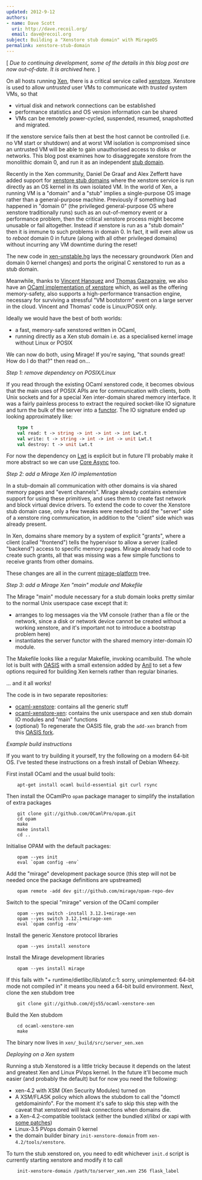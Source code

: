 ```yaml
---
updated: 2012-9-12
authors:
- name: Dave Scott
  uri: http://dave.recoil.org/
  email: dave@recoil.org
subject: Building a "Xenstore stub domain" with MirageOS
permalink: xenstore-stub-domain
---
```


[ *Due to continuing development, some of the details in this blog post are now out-of-date. It is archived here.* ]

On all hosts running [Xen](http://www.xen.org/), there is a critical service called [xenstore](http://wiki.xen.org/wiki/XenStore).
Xenstore is used to allow *untrusted* user VMs to communicate with *trusted* system VMs, so that

* virtual disk and network connections can be established
* performance statistics and OS version information can be shared
* VMs can be remotely power-cycled, suspended, resumed, snapshotted and migrated.

If the xenstore service fails then at best the host cannot be controlled (i.e. no VM start or shutdown)
and at worst VM isolation is compromised since an untrusted VM will be able to gain unauthorised access to disks or networks.
This blog post examines how to disaggregate xenstore from the monolithic domain 0, and run it as an independent [stub domain](http://www.cl.cam.ac.uk/~dgm36/publications/2008-murray2008improving.pdf).

Recently in the Xen community, Daniel De Graaf and Alex Zeffertt have added support for
[xenstore stub domains](http://lists.xen.org/archives/html/xen-devel/2012-01/msg02349.html)
where the xenstore service is run directly as an OS kernel in its own isolated VM. In the world of Xen,
a running VM is a "domain" and a "stub" implies a single-purpose OS image rather than a general-purpose
machine.
Previously if something bad happened in "domain 0" (the privileged general-purpose OS where xenstore traditionally runs)
such as an out-of-memory event or a performance problem, then the critical xenstore process might become unusable
or fail altogether. Instead if xenstore is run as a "stub domain" then it is immune to such problems in
domain 0. In fact, it will even allow us to *reboot* domain 0 in future (along with all other privileged
domains) without incurring any VM downtime during the reset!

The new code in [xen-unstable.hg](http://xenbits.xensource.com/xen-unstable.hg) lays the necessary groundwork
(Xen and domain 0 kernel changes) and ports the original C xenstored to run as a stub domain.

Meanwhile, thanks to [Vincent Hanquez](http://tab.snarc.org) and [Thomas Gazagnaire](http://gazagnaire.org), we also have an
[OCaml implementation of xenstore](http://gazagnaire.org/pub/SSGM10.pdf) which, as well as the offering
memory-safety, also supports a high-performance transaction engine, necessary for surviving a stressful
"VM bootstorm" event on a large server in the cloud. Vincent and Thomas' code is Linux/POSIX only.

Ideally we would have the best of both worlds:

* a fast, memory-safe xenstored written in OCaml,
* running directly as a Xen stub domain i.e. as a specialised kernel image without Linux or POSIX

We can now do both, using Mirage!  If you're saying, "that sounds great! How do I do that?" then read on...

*Step 1: remove dependency on POSIX/Linux*

If you read through the existing OCaml xenstored code, it becomes obvious that the main uses of POSIX APIs are for communication
with clients, both Unix sockets and for a special Xen inter-domain shared memory interface. It was a fairly
painless process to extract the required socket-like IO signature and turn the bulk of the server into
a [functor](http://caml.inria.fr/pub/docs/manual-ocaml-4.00/manual004.html). The IO signature ended up looking approximately like:

```ocaml
    type t
    val read: t -> string -> int -> int -> int Lwt.t
    val write: t -> string -> int -> int -> unit Lwt.t
    val destroy: t -> unit Lwt.t
```

For now the dependency on [Lwt](http://ocsigen.org/lwt/) is explicit but in future I'll probably make it more abstract so we
can use [Core Async](https://ocaml.janestreet.com/?q=node/100) too.

*Step 2: add a Mirage Xen IO implementation*

In a stub-domain all communication with other domains is via shared memory pages and "event channels".
Mirage already contains extensive support for using these primitives, and uses them to create fast
network and block virtual device drivers. To extend the code to cover the Xenstore stub domain case,
only a few tweaks were needed to add the "server" side of a xenstore ring communication, in addition
to the "client" side which was already present.

In Xen, domains share memory by a system of explicit "grants", where a client (called "frontend")
tells the hypervisor to allow a server (called "backend") access to specific memory pages. Mirage
already had code to create such grants, all that was missing was a few simple functions to receive
grants from other domains.

These changes are all in the current [mirage-platform](https://github.com/mirage/mirage-platform)
tree.

*Step 3: add a Mirage Xen "main" module and Makefile*

The Mirage "main" module necessary for a stub domain looks pretty similar to the normal Unix
userspace case except that it:

* arranges to log messages via the VM console (rather than a file or the network, since a disk or network device cannot be created without a working xenstore, and it's important not to introduce a bootstrap
     problem here)
* instantiates the server functor with the shared memory inter-domain IO module.

The Makefile looks like a regular Makefile, invoking ocamlbuild. The whole lot is built with
[OASIS](http://oasis.forge.ocamlcore.org/) with a small extension added by [Anil](http://anil.recoil.org/) to set a few options
required for building Xen kernels rather than regular binaries.

... and it all works!

The code is in two separate repositories:
* [ocaml-xenstore](https://github.com/djs55/ocaml-xenstore): contains all the generic stuff
* [ocaml-xenstore-xen](https://github.com/djs55/ocaml-xenstore-xen): contains the unix userspace
    and xen stub domain IO modules and "main" functions
* (optional) To regenerate the OASIS file, grab the `add-xen` branch from this [OASIS fork](http://github.com/avsm/oasis).

*Example build instructions*

If you want to try building it yourself, try the following on a modern 64-bit OS. I've tested these
instructions on a fresh install of Debian Wheezy.

First install OCaml and the usual build tools:
```
    apt-get install ocaml build-essential git curl rsync
```
Then install the OCamlPro `opam` package manager to simplify the installation of extra packages
```
    git clone git://github.com/OCamlPro/opam.git
    cd opam
    make
    make install
    cd ..
```
Initialise OPAM with the default packages:
```
    opam --yes init
    eval `opam config -env`
```
Add the "mirage" development package source (this step will not be needed once the package definitions are upstreamed)
```
    opam remote -add dev git://github.com/mirage/opam-repo-dev
```
Switch to the special "mirage" version of the OCaml compiler
```
    opam --yes switch -install 3.12.1+mirage-xen
    opam --yes switch 3.12.1+mirage-xen
    eval `opam config -env`
```
Install the generic Xenstore protocol libraries
```
    opam --yes install xenstore
```
Install the Mirage development libraries
```
    opam --yes install mirage
```
If this fails with "+ runtime/dietlibc/lib/atof.c:1: sorry, unimplemented: 64-bit mode not compiled in" it means you need a 64-bit build environment.
Next, clone the xen stubdom tree
```
    git clone git://github.com/djs55/ocaml-xenstore-xen
```
Build the Xen stubdom
```
    cd ocaml-xenstore-xen
    make
```
The binary now lives in `xen/_build/src/server_xen.xen`

*Deploying on a Xen system*

Running a stub Xenstored is a little tricky because it depends on the latest and
greatest Xen and Linux PVops kernel. In the future it'll become much easier (and probably
the default) but for now you need the following:

* xen-4.2 with XSM (Xen Security Modules) turned on
* A XSM/FLASK policy which allows the stubdom to call the "domctl getdomaininfo". For the moment it's safe to skip this step with the caveat that xenstored will leak connections when domains die.
* a Xen-4.2-compatible toolstack (either the bundled xl/libxl or xapi with [some patches](http://github.com/djs55/xen-api/tree/xen-4.2))
* Linux-3.5 PVops domain 0 kernel
* the domain builder binary `init-xenstore-domain` from `xen-4.2/tools/xenstore`.

To turn the stub xenstored on, you need to edit whichever `init.d` script is currently starting xenstore and modify it to call
```
    init-xenstore-domain /path/to/server_xen.xen 256 flask_label
```


